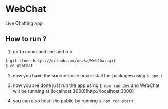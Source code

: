 # WebChat
Live Chatting app

## How to run ?
1. go to command line and run

```bash
$ git clone https://github.com/xrokz/WebChat.git
$ cd WebChat
```

2. now you have the source-code now install the packages using
`$ npm i`

3. now you are done just run the app using
`$ npm run dev`
and WebChat will be running at (localhost:3000)[http://localhost:3000]

4. you can also host it to public by running
`$ npm run start`